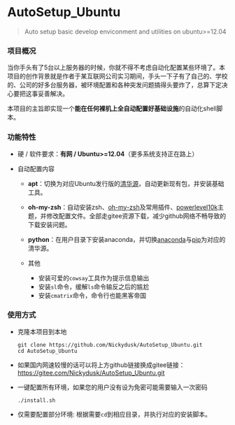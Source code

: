 # AutoSetup_Ubuntu
> Auto setup basic develop enviconment and utilities on ubuntu>=12.04



### 项目概况

当你手头有了5台以上服务器的时候，你就不得不考虑自动化配置某些环境了。本项目的创作背景就是作者于某互联网公司实习期间，手头一下子有了自己的、学校的、公司的好多台服务器，被环境配置和各种突发问题搞得头要炸了，总算下定决心要把这事妥善解决。

本项目的主旨即实现一个**能在任何裸机上全自动配置好基础设施**的自动化shell脚本。



### 功能特性

- 硬 / 软件要求：**有网 / Ubuntu>=12.04**（更多系统支持正在路上）

- 自动配置内容

  - **apt**：切换为对应Ubuntu发行版的[清华源](https://mirror.tuna.tsinghua.edu.cn/help/ubuntu/)，自动更新现有包，并安装基础工具。
  - **oh-my-zsh**：自动安装zsh、[oh-my-zsh](https://ohmyz.sh/)及常用插件、[powerlevel10k](https://github.com/romkatv/powerlevel10k#oh-my-zsh)主题，并修改配置文件。全部走gitee资源下载，减少github网络不畅导致的下载安装问题。
  - **python**：在用户目录下安装anaconda，并切换[anaconda](https://mirror.tuna.tsinghua.edu.cn/help/anaconda/)与[pip](https://mirrors.tuna.tsinghua.edu.cn/help/pypi/)为对应的清华源。

  - 其他
    - 安装可爱的`cowsay`工具作为提示信息输出
    - 安装`sl`命令，缓解`ls`命令输反之后的尴尬
    - 安装`cmatrix`命令，命令行也能黑客帝国



### 使用方式

- 克隆本项目到本地

  ```shell
  git clone https://github.com/Nickydusk/AutoSetup_Ubuntu.git
  cd AutoSetup_Ubuntu
  ```
- 如果国内网速较慢的话可以将上方github链接换成gitee链接：https://gitee.com/Nickydusk/AutoSetup_Ubuntu.git
- 一键配置所有环境，如果您的用户没有设为免密可能需要输入一次密码

  ```shell
  ./install.sh
  ```

- 仅需要配置部分环境: 根据需要`cd`到相应目录，并执行对应的安装脚本。

